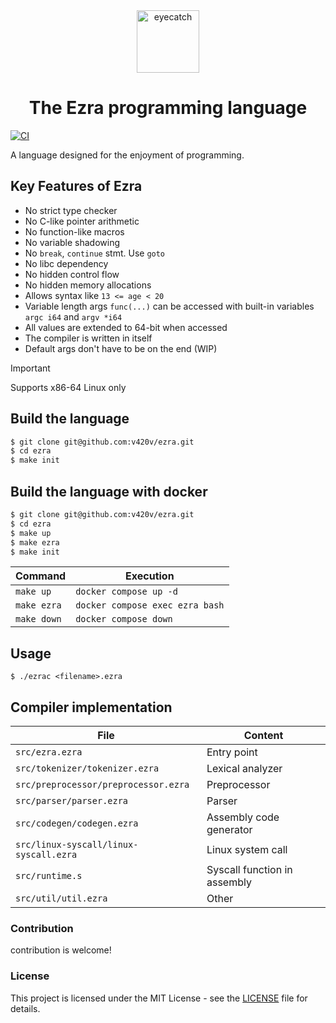 <div align="center">
    <img src="https://emoji2svg.deno.dev/api/🕊️" alt="eyecatch" height="100">
    <h1>The Ezra programming language</h1>
</div>

[![CI](https://github.com/v420v/ezra/actions/workflows/ci.yml/badge.svg)](https://github.com/v420v/ezra/actions/workflows/ci.yml)

A language designed for the enjoyment of programming.

## Key Features of Ezra
- No strict type checker
- No C-like pointer arithmetic
- No function-like macros
- No variable shadowing
- No `break`, `continue` stmt. Use `goto`
- No libc dependency
- No hidden control flow
- No hidden memory allocations
- Allows syntax like `13 <= age < 20`
- Variable length args `func(...)` can be accessed with built-in variables `argc i64` and `argv *i64`
- All values are extended to 64-bit when accessed
- The compiler is written in itself
- Default args don't have to be on the end (WIP)

> [!IMPORTANT]
> Supports x86-64 Linux only

## Build the language
```zsh
$ git clone git@github.com:v420v/ezra.git
$ cd ezra
$ make init
```

## Build the language with docker
```zsh
$ git clone git@github.com:v420v/ezra.git
$ cd ezra
$ make up
$ make ezra
$ make init
```

| Command | Execution |
|-----------|------------------------|
| `make up` | `docker compose up -d` |
| `make ezra` | `docker compose exec ezra bash` |
| `make down` | `docker compose down` |

## Usage

```
$ ./ezrac <filename>.ezra
```

## Compiler implementation
| File | Content |
|-----------|------------------------|
| `src/ezra.ezra` | Entry point |
| `src/tokenizer/tokenizer.ezra` | Lexical analyzer |
| `src/preprocessor/preprocessor.ezra` | Preprocessor |
| `src/parser/parser.ezra` | Parser |
| `src/codegen/codegen.ezra` | Assembly code generator |
| `src/linux-syscall/linux-syscall.ezra` | Linux system call |
| `src/runtime.s` | Syscall function in assembly |
| `src/util/util.ezra` | Other |

### Contribution
contribution is welcome!

### License
This project is licensed under the MIT License - see the [LICENSE](LICENSE) file for details.
